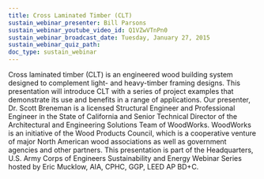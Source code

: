 ```yaml
---
title: Cross Laminated Timber (CLT)
sustain_webinar_presenter: Bill Parsons
sustain_webinar_youtube_video_id: Q1VZwVTnPn0
sustain_webinar_broadcast_date: Tuesday, January 27, 2015
sustain_webinar_quiz_path:
doc_type: sustain_webinar
---
```


Cross laminated timber (CLT) is an engineered wood building system designed to complement light- and heavy-timber framing designs. This presentation will introduce CLT with a series of project examples that demonstrate its use and benefits in a range of applications.
Our presenter, Dr. Scott Breneman is a licensed Structural Engineer and Professional Engineer in the State of California and Senior Technical Director of the Architectural and Engineering Solutions Team of WoodWorks.
WoodWorks is an initiative of the Wood Products Council, which is a cooperative venture of major North American wood associations as well as government agencies and other partners. This presentation is part of the Headquarters, U.S. Army Corps of Engineers Sustainability and Energy Webinar Series hosted by Eric Mucklow, AIA, CPHC, GGP, LEED AP BD+C.
